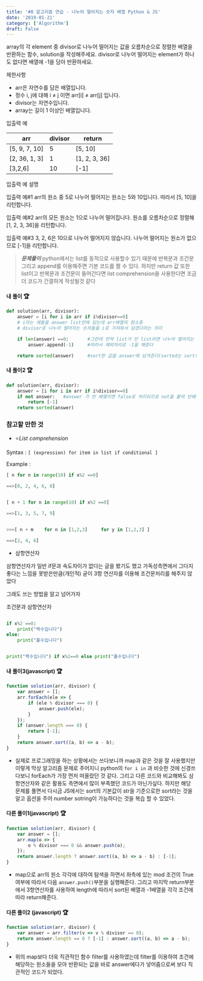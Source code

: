 ```yaml
---
title: '#8 알고리즘 연습 - 나누어 떨어지는 숫자 배열 Python & JS'
date: '2019-01-21'
category: ['Algorithm']
draft: False
---
```


array의 각 element 중 divisor로 나누어 떨어지는 값을 오름차순으로 정렬한 배열을 반환하는 함수, solution을 작성해주세요.
divisor로 나누어 떨어지는 element가 하나도 없다면 배열에 -1을 담아 반환하세요.

제한사항

-   arr은 자연수를 담은 배열입니다.
-   정수 i, j에 대해 i ≠ j 이면 arr[i] ≠ arr[j] 입니다.
-   divisor는 자연수입니다.
-   array는 길이 1 이상인 배열입니다.

입출력 예

| arr           | divisor | return        |
| ------------- | ------- | ------------- |
| [5, 9, 7, 10] | 5       | [5, 10]       |
| [2, 36, 1, 3] | 1       | [1, 2, 3, 36] |
| [3,2,6]       | 10      | [-1]          |

입출력 예 설명

입출력 예#1
arr의 원소 중 5로 나누어 떨어지는 원소는 5와 10입니다. 따라서 [5, 10]을 리턴합니다.

입출력 예#2
arr의 모든 원소는 1으로 나누어 떨어집니다. 원소를 오름차순으로 정렬해 [1, 2, 3, 36]을 리턴합니다.

입출력 예#3
3, 2, 6은 10으로 나누어 떨어지지 않습니다. 나누어 떨어지는 원소가 없으므로 [-1]을 리턴합니다.

> **_문제풀이_**
> python에서는 list를 동적으로 사용할수 있기 때문에 반복문과 조건문 그리고 append를 이용해주면 기본 코드를 짤 수 있다.
> 하지만 return 값 또한 list이고 반복문과 조건문이 들어간다면
> list comprehension을 사용한다면 조금더 코드가 간결하게 작성될것 같다

#### 내 풀이 🏆

```python
def solution(arr, divisor):
    answer = [i for i in arr if i%divisor==0]
    # i라는 애들을 answer list안에 담는데 arr배열의 원소중
    # divisor로 나누어 떨어지는 숫자들을 i로 가져와서 담겠다라는 의미

    if len(answer) ==0:       #그런데 만약 list가 빈 list라면 나누어 떨어지는 숫자가 없는것
        answer.append(-1)     #따라서 예외처리로 -1을 해준다

    return sorted(answer)     #sort한 값을 answer에 넘겨준다(sorted는 sort와 달리 원래 배열을 바꾸지X)

```

#### 내 풀이2 🏆

```python
def solution(arr, divisor):
    answer = [i for i in arr if i%divisor==0]
    if not answer:   #answer 가 빈 배열이면 false로 처리되므로 not을 붙여 빈배열일 경우 -1을 담은 배열을 리턴해준다.
        return [-1]
    return sorted(answer)
```

### 참고할 만한 것

-   ⭐*List comprehension*

Syntax : `[ (expression) for item in list if conditional ]`

Example :

```python
[ n for n in range(10) if x%2 ==0]

==>[0, 2, 4, 6, 8]


[ n + 1 for n in range(10) if x%2 ==0]

==>[1, 3, 5, 7, 9]


>>>[ n + m    for n in [1,2,3]     for y in [1,2,3] ]

==>[2, 4, 6]
```

-   삼항연산자

삼항연산자가 일반 if문과 속도차이가 없다는 글을 봤기도 했고
가독성측면에서 그다지 좋다는 느낌을 못받은만큼(개인적) 굳이 3항 연산자를 이용해 조건문처리를 해주지 않았다

그래도 쓰는 방법을 알고 넘어가자

조건문과 삼항연산자

```python

if x%2 ==0:
    print("짝수입니다")
else:
    print("홀수입니다")


print("짝수입니다") if x%2==0 else print("홀수입니다")

```

#### 내 풀이3(javascript) 🏆

```javascript
function solution(arr, divisor) {
    var answer = [];
    arr.forEach(ele => {
        if (ele % divisor === 0) {
            answer.push(ele);
        }
    });
    if (answer.length === 0) {
        return [-1];
    }
    return answer.sort((a, b) => a - b);
}
```

-   실제로 프로그래밍을 하는 상황에서는 쓰다보니까 map과 같은 것을 잘 사용했지만 이렇게 막상 알고리즘 문제로 주어지니
    python의 `for i in` 과 비슷한 것에 신경쓰다보니 forEach가 가장 먼저 떠올랐던 것 같다.
    그리고 다른 코드와 비교해봐도 삼항연산자와 같은 활용도 측면에서 많이 부족했던 코드가 아닌가싶다.
    하지만 해당 문제를 풀면서 다시금 JS에서는 sort의 기본값이 str을 기준으로한 sort라는 것을 알고 옵션을 주어 number sotring이 가능하다는 것을 복습 할 수 있었다.

#### 다른 풀이1(javascript) 🏆

```javascript
function solution(arr, divisor) {
    var answer = [];
    arr.map(o => {
        o % divisor === 0 && answer.push(o);
    });
    return answer.length ? answer.sort((a, b) => a - b) : [-1];
}
```

-   map으로 arr의 원소 각각에 대하여 탐색을 하면서 좌측에 있는 mod 조건의 True 여부에 따라서 다음 `answer.push()`부분을 실행해준다.
    그리고 마지막 return부분에서 3항연산자를 사용하여 length에 따라서 sort된 배열과 -1배열을 각각 조건에 따라 return해준다.

#### 다른 풀이2 (javascript) 🏆

```javascript
function solution(arr, divisor) {
    var answer = arr.filter(v => v % divisor == 0);
    return answer.length == 0 ? [-1] : answer.sort((a, b) => a - b);
}
```

-   위의 map보다 더욱 직관적인 함수 filter를 사용하였는데 filter를 이용하여 조건에 해당하는 원소들을 모아 반환되는 값을 바로 answer에다가 넣어줌으로써 보다 직관적인 코드가 되었다.
